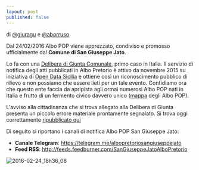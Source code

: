 ```yaml
---
layout: post
published: false
---
```


di [@giuragu](https://twitter.com/giuragu) e [@aborruso](https://twitter.com/aborruso)

Dal 24/02/2016 Albo POP viene apprezzato, condiviso e promosso ufficialmente dal **Comune di San Giuseppe Jato**. 

Lo fa con una [Delibera di Giunta Comunale](http://156.54.128.62/sgjato/mc/mc_p_dettaglio.php?id_pubbl=1614), primo caso in Italia. Il servizio di notifica degli atti pubblicati in Albo Pretorio è attivo da novembre 2015 su iniziativa di [Open Data Sicilia](opendatasiclia.it) e ottiene così un riconoscimento pubblico di rilievo e non possiamo che essere lieti per un tale evento. Confidiamo ora che questo ente faccia da apripista agli ormai numerosi Albo POP nati in Italia e frutto di un fermento civico davvero unico ([mappa](http://umap.openstreetmap.fr/it/map/albo-pop_64767#6/41.870/12.942) degli Albo POP). 

L'avviso alla cittadinanza che si trova allegato alla Delibera di Giunta presenta un piccolo errore materiale prontamente segnalato. Si trova oggi correttamente [ripubblicato  qui](http://www.comune.sangiuseppejato.gov.it/media/materiale/atti_albo2/atti_vari/1456481920_avviso_tviter.pdf)

Di seguito si riportano i canali di notifica Albo POP San Giuseppe Jato:

- **Canale Telegram**: https://telegram.me/albopretoriosangiuseppejato
- **Feed RSS**: http://feeds.feedburner.com/SanGiuseppeJatoAlboPretorio

![2016-02-24_18h36_08](https://cloud.githubusercontent.com/assets/30607/13294701/84ebc1b8-db25-11e5-856d-8bc196458437.png)


